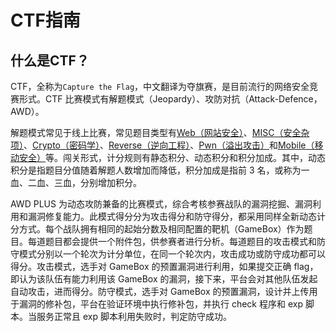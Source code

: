 # CTF指南

## 什么是CTF？

CTF，全称为`Capture the Flag`，中文翻译为夺旗赛，是目前流行的网络安全竞赛形式。CTF 比赛模式有解题模式（Jeopardy）、攻防对抗（Attack-Defence，AWD）。

解题模式常见于线上比赛，常见题目类型有[Web（网站安全）]()、[MISC（安全杂项）]()、[Crypto（密码学）]()、[Reverse（逆向工程）]()、[Pwn（溢出攻击）]()和[Mobile（移动安全）]()等。闯关形式，计分规则有静态积分、动态积分和积分加成。其中，动态积分是指题目分值随着解题人数增加而降低，积分加成是指前 3 名，或称为一血、二血、三血，分别增加积分。

AWD PLUS 为动态攻防兼备的比赛模式，综合考核参赛战队的漏洞挖掘、漏洞利用和漏洞修复能力。此模式得分分为攻击得分和防守得分，都采用同样全新动态计分方式。每个战队拥有相同的起始分数及相同配置的靶机（GameBox）作为题目。每道题目都会提供一个附件包，供参赛者进行分析。每道题目的攻击模式和防守模式分别以一个轮次为计分单位，在同一个轮次内，攻击成功或防守成功都可以得分。攻击模式，选手对 GameBox 的预置漏洞进行利用，如果提交正确 flag，即认为该队伍有能力利用该 GameBox 的漏洞，接下来，平台会对其他队伍发起自动攻击，进而得分。防守模式，选手对 GameBox 的预置漏洞，设计并上传用于漏洞的修补包，平台在验证环境中执行修补包，并执行 check 程序和 exp 脚本。当服务正常且 exp 脚本利用失败时，判定防守成功。
